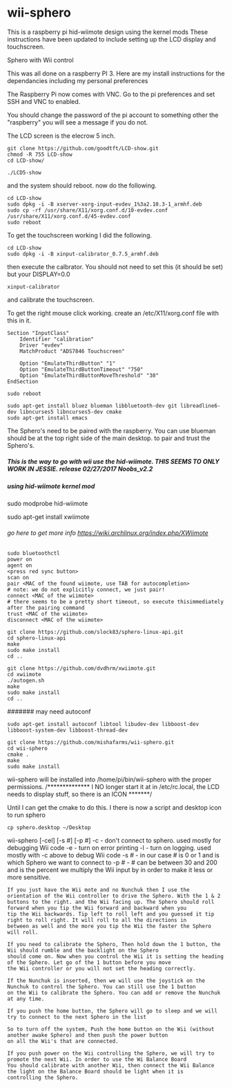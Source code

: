 # wii-sphero
This is a raspberry pi hid-wiimote design using the kernel mods
These instructions have been updated to include setting up the LCD display and touchscreen.

Sphero with Wii control

This was all done on a raspberry PI 3. Here are my install instructions for the dependancies including my personal preferences

The Raspberry Pi now comes with VNC. Go to the pi preferences and set SSH and VNC to enabled.

You should change the password of the pi account to something other the "raspberry" you will see a message if you do not.

The LCD screen is the elecrow 5 inch.
```
git clone https://github.com/goodtft/LCD-show.git
chmod -R 755 LCD-show
cd LCD-show/

./LCD5-show
```
and the system should reboot.
now do the following.

```
cd LCD-show
sudo dpkg -i -B xserver-xorg-input-evdev_1%3a2.10.3-1_armhf.deb
sudo cp -rf /usr/share/X11/xorg.conf.d/10-evdev.conf /usr/share/X11/xorg.conf.d/45-evdev.conf
sudo reboot
```

To get the touchscreen working I did the following.

```
cd LCD-show
sudo dpkg -i -B xinput-calibrator_0.7.5_armhf.deb
```
then execute the calbrator. You should not need to set this (it should be set) but your DISPLAY=0.0

```
xinput-calibrator
```
and calibrate the touchscreen.

To get the right mouse click working. create an /etc/X11/xorg.conf file with this in it.

```
Section "InputClass"
	Identifier "calibration"
	Driver "evdev"
	MatchProduct "ADS7846 Touchscreen"

	Option "EmulateThirdButton" "1"
	Option "EmulateThirdButtonTimeout" "750"
	Option "EmulateThirdButtonMoveThreshold" "30"
EndSection
```
```
sudo reboot
 
sudo apt-get install bluez blueman libbluetooth-dev git libreadline6-dev libncurses5 libncurses5-dev cmake
sudo apt-get install emacs
```

The Sphero's need to be paired with the raspberry. You can use blueman should be at the top right
side of the main desktop. to pair and trust the Sphero's. 

##### This is the way to  go with wii use the hid-wiimote. THIS SEEMS TO ONLY WORK IN JESSIE. release 02/27/2017 Noobs_v2.2

##### using hid-wiimote kernel mod

sudo modprobe hid-wiimote

sudo apt-get install xwiimote

###### go here to get more info https://wiki.archlinux.org/index.php/XWiimote

```
sudo bluetoothctl
power on
agent on
<press red sync button>
scan on
pair <MAC of the found wiimote, use TAB for autocompletion>           # note: we do not explicitly connect, we just pair!
connect <MAC of the wiimote>                                          # there seems to be a pretty short timeout, so execute thisimmediately after the pairing command
trust <MAC of the wiimote>
disconnect <MAC of the wiimote>
```

```
git clone https://github.com/slock83/sphero-linux-api.git
cd sphero-linux-api
make
sudo make install
cd ..

git clone https://github.com/dvdhrm/xwiimote.git
cd xwiimote
./autogen.sh
make
sudo make install
cd ..
```
####### may need autoconf
```
sudo apt-get install autoconf libtool libudev-dev libboost-dev libboost-system-dev libboost-thread-dev
```

```
git clone https://github.com/mishafarms/wii-sphero.git
cd wii-sphero
cmake .
make
sudo make install
```

wii-sphero will be installed into /home/pi/bin/wii-sphero with the proper permissions.
/************** I NO longer start it at in /etc/rc.local, the LCD needs to display stuff, so there is an ICON *******/

Until I can get the cmake to do this. I there is now a script and desktop icon to run sphero
```
cp sphero.desktop ~/Desktop
```

wii-sphero [-cel] [-s #] [-p #]
-c - don't connect to sphero. used mostly for debugging Wii code
-e - turn on error printing
-l - turn on logging. used mostly with -c above to debug Wii code
-s # - in our case # is 0 or 1 and is which Sphero we want to connect to
-p # - # can be between 30 and 200 and is the percent we multiply the Wii input by in order to make it less or more
      sensitive.
````
If you just have the Wii mote and no Nunchuk then I use the orientation of the Wii controller to drive the Sphero. With the 1 & 2 
buttons to the right. and the Wii facing up. The Sphero should roll forward when you tip the Wii forward and backward when you
tip the Wii backwards. Tip left to roll left and you guessed it tip right to roll right. It will roll to all the directions in
between as well and the more you tip the Wii the faster the Sphero will roll.

If you need to calibrate the Sphero, Then hold down the 1 button, the Wii should rumble and the backlight on the Sphero
should come on. Now when you control the Wii it is setting the heading of the Sphero. Let go of the 1 button before you move
the Wii controller or you will not set the heading correctly.

If the Nunchuk is inserted, then we will use the joystick on the Nunchuk to control the Sphero. You can still use the 1 button
on the Wii to calibrate the Sphero. You can add or remove the Nunchuk at any time.

If you push the home button, the Sphero will go to sleep and we will try to connect to the next Sphero in the list

So to turn off the system, Push the home button on the Wii (without another awake Sphero) and then push the power button
on all the Wii's that are connected. 

If you push power on the Wii controlling the Sphero, we will try to promote the next Wii. In order to use the Wi Balance Board
You should calibrate with another Wii, then connect the Wii Balance the light on the Balance Board should be light when it is
controlling the Sphero.
